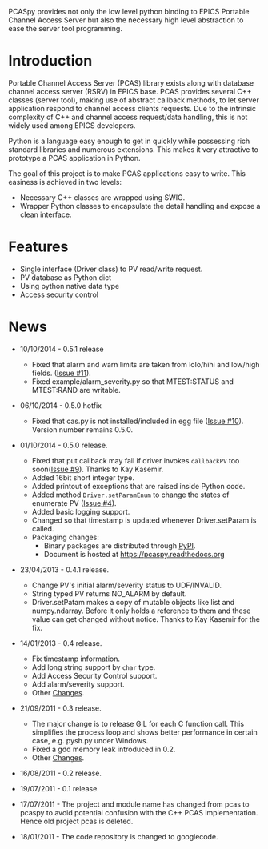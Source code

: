 PCASpy provides not only the low level python binding to EPICS Portable Channel Access Server but also the necessary high level abstraction to ease the server tool programming.

# Introduction #

Portable Channel Access Server (PCAS) library exists along with database channel access server (RSRV) in EPICS base. PCAS provides several C++ classes (server tool), making use of abstract callback methods, to let server application respond to channel access clients requests. Due to the intrinsic complexity of C++ and channel access request/data handling, this is not widely used among EPICS developers.

Python is a language easy enough to get in quickly while possessing rich standard libraries and numerous extensions. This makes it very attractive to prototype a PCAS application in Python.

The goal of this project is to make PCAS applications easy to write. This easiness is achieved in two levels:
  * Necessary C++ classes are wrapped using SWIG.
  * Wrapper Python classes to encapsulate the detail handling and expose a clean interface.

# Features #
  * Single interface (Driver class) to PV read/write request.
  * PV database as Python dict
  * Using python native data type
  * Access security control

# News #
  * 10/10/2014 - 0.5.1 release
    * Fixed that alarm and warn limits are taken from lolo/hihi and low/high fields. ([Issue #11](https://code.google.com/p/pcaspy/issues/detail?id=#11)).
    * Fixed example/alarm\_severity.py so that MTEST:STATUS and MTEST:RAND are writable.

  * 06/10/2014 - 0.5.0 hotfix
    * Fixed that cas.py is not installed/included in egg file ([Issue #10](https://code.google.com/p/pcaspy/issues/detail?id=#10)). Version number remains 0.5.0.

  * 01/10/2014 - 0.5.0 release.
    * Fixed that put callback may fail if driver invokes `callbackPV` too soon([Issue #9](https://code.google.com/p/pcaspy/issues/detail?id=#9)). Thanks to Kay Kasemir.
    * Added 16bit short integer type.
    * Added printout of exceptions that are raised inside Python code.
    * Added method `Driver.setParamEnum` to change the states of enumerate PV ([Issue #4](https://code.google.com/p/pcaspy/issues/detail?id=#4)).
    * Added basic logging support.
    * Changed so that timestamp is updated whenever Driver.setParam is called.
    * Packaging changes:
      * Binary packages are distributed through [PyPI](http://pypi.python.org/pypi/pcaspy).
      * Document is hosted at https://pcaspy.readthedocs.org

  * 23/04/2013 - 0.4.1 release.
    * Change PV's initial alarm/severity status to UDF/INVALID.
    * String typed PV returns NO\_ALARM by default.
    * Driver.setPatam makes a copy of mutable objects like list and numpy.ndarray. Before it only holds a reference to them and these value can get changed without notice. Thanks to Kay Kasemir for the fix.

  * 14/01/2013 - 0.4 release.
    * Fix timestamp information.
    * Add long string support by `char` type.
    * Add Access Security Control support.
    * Add alarm/severity support.
    * Other [Changes](http://pcaspy.googlecode.com/hg/CHANGES).
  * 21/09/2011 - 0.3 release.
    * The major change is to release GIL for each C function call. This simplifies the process loop and shows better performance in certain case, e.g. pysh.py under Windows.
    * Fixed a gdd memory leak introduced in 0.2.
    * Other [Changes](http://pcaspy.googlecode.com/hg/CHANGES).
  * 16/08/2011 - 0.2 release.
  * 19/07/2011 - 0.1 release.
  * 17/07/2011 - The project and module name has changed from pcas to pcaspy to avoid potential confusion with the C++ PCAS implementation. Hence old project pcas is deleted.
  * 18/01/2011 - The code repository is changed to googlecode.